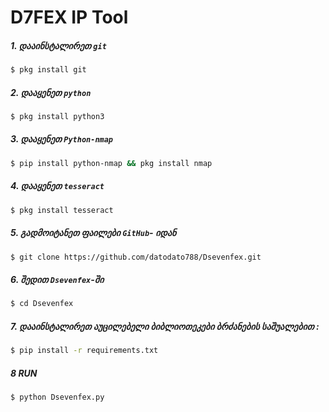 # D7FEX IP Tool

##### 1. დააინსტალირეთ `git`
```bash
$ pkg install git
``` 
##### 2. დააყენეთ `python`
```bash
$ pkg install python3
```
##### 3. დააყენეთ `Python-nmap`
```bash
$ pip install python-nmap && pkg install nmap
```
##### 4. დააყენეთ `tesseract`
```bash
$ pkg install tesseract
```
##### 5. გადმოიტანეთ ფაილები `GitHub`- იდან
```bash
$ git clone https://github.com/datodato788/Dsevenfex.git
``` 
##### 6. შედით `Dsevenfex`-ში
```bash
$ cd Dsevenfex
``` 
##### 7. დააინსტალირეთ აუცილებელი ბიბლიოთეკები ბრძანების საშუალებით :
```bash
$ pip install -r requirements.txt
```
##### 8 RUN 
```bash
$ python Dsevenfex.py
```
